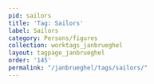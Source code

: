 ```yaml
---
pid: sailors
title: 'Tag: Sailors'
label: Sailors
category: Persons/figures
collection: worktags_janbrueghel
layout: tagpage_janbrueghel
order: '145'
permalink: "/janbrueghel/tags/sailors/"
---
```

